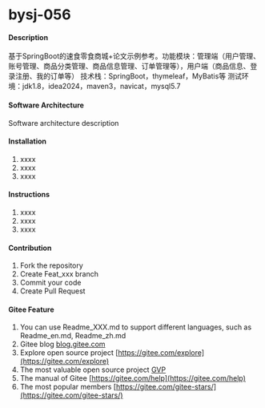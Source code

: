 # bysj-056

#### Description
基于SpringBoot的速食零食商城+论文示例参考。功能模块：管理端（用户管理、账号管理、商品分类管理、商品信息管理、订单管理等），用户端（商品信息、登录注册、我的订单等）
技术栈：SpringBoot，thymeleaf，MyBatis等
测试环境：jdk1.8，idea2024，maven3，navicat，mysql5.7

#### Software Architecture
Software architecture description

#### Installation

1.  xxxx
2.  xxxx
3.  xxxx

#### Instructions

1.  xxxx
2.  xxxx
3.  xxxx

#### Contribution

1.  Fork the repository
2.  Create Feat_xxx branch
3.  Commit your code
4.  Create Pull Request


#### Gitee Feature

1.  You can use Readme\_XXX.md to support different languages, such as Readme\_en.md, Readme\_zh.md
2.  Gitee blog [blog.gitee.com](https://blog.gitee.com)
3.  Explore open source project [https://gitee.com/explore](https://gitee.com/explore)
4.  The most valuable open source project [GVP](https://gitee.com/gvp)
5.  The manual of Gitee [https://gitee.com/help](https://gitee.com/help)
6.  The most popular members  [https://gitee.com/gitee-stars/](https://gitee.com/gitee-stars/)
